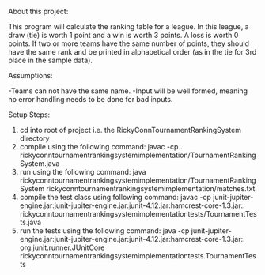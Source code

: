 About this project:

This program will calculate the ranking table for a league. In this league, a draw (tie) is worth 1 point and a win is worth 3 points. A loss is worth 0 points. 
If two or more teams have the same number of points, they should have the same rank and be printed in alphabetical order (as in the tie for 3rd place in the sample data).


Assumptions:

-Teams can not have the same name.
-Input will be well formed, meaning no error handling needs to be done for bad inputs.


Setup Steps:

1. cd into root of project i.e. the RickyConnTournamentRankingSystem directory
2. compile using the following command: javac -cp . rickyconntournamentrankingsystemimplementation/TournamentRankingSystem.java
3. run using the following command: java rickyconntournamentrankingsystemimplementation/TournamentRankingSystem rickyconntournamentrankingsystemimplementation/matches.txt
4. compile the test class using following command: javac -cp junit-jupiter-engine.jar:junit-jupiter-engine.jar:junit-4.12.jar:hamcrest-core-1.3.jar:. rickyconntournamentrankingsystemimplementationtests/TournamentTests.java
5. run the tests using the following command: java -cp junit-jupiter-engine.jar:junit-jupiter-engine.jar:junit-4.12.jar:hamcrest-core-1.3.jar:. org.junit.runner.JUnitCore rickyconntournamentrankingsystemimplementationtests.TournamentTests